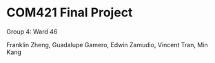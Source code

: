 # COM421 Final Project

Group 4: Ward 46

Franklin Zheng, Guadalupe Gamero, Edwin Zamudio, Vincent Tran, Min Kang
